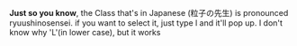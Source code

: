 **Just so you know**, the Class that's in Japanese (粒子の先生) is pronounced ryuushinosensei. if you want to select it, just type l and it'll pop up. I don't know why 'L'(in lower case), but it works